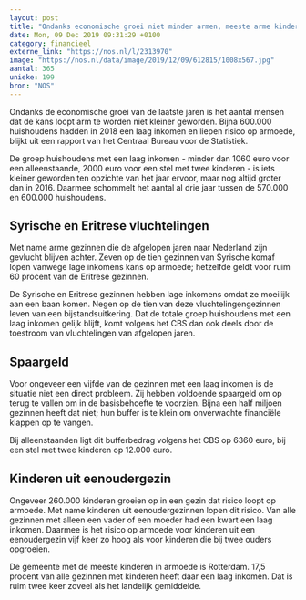 ```yaml
---
layout: post
title: "Ondanks economische groei niet minder armen, meeste arme kinderen in Rotterdam"
date: Mon, 09 Dec 2019 09:31:29 +0100
category: financieel
externe_link: "https://nos.nl/l/2313970"
image: "https://nos.nl/data/image/2019/12/09/612815/1008x567.jpg"
aantal: 365
unieke: 199
bron: "NOS"
---
```


<p>Ondanks de economische groei van de laatste jaren is het aantal mensen dat de kans loopt arm te worden niet kleiner geworden. Bijna 600.000 huishoudens hadden in 2018 een laag inkomen en liepen risico op armoede, blijkt uit een rapport van het Centraal Bureau voor de Statistiek.</p>
<p>De groep huishoudens met een laag inkomen - minder dan 1060 euro voor een alleenstaande, 2000 euro voor een stel met twee kinderen - is iets kleiner geworden ten opzichte van het jaar ervoor, maar nog altijd groter dan in 2016. Daarmee schommelt het aantal al drie jaar tussen de 570.000 en 600.000 huishoudens.</p>
<h2>Syrische en Eritrese vluchtelingen</h2>
<p>Met name arme gezinnen die de afgelopen jaren naar Nederland zijn gevlucht blijven achter. Zeven op de tien gezinnen van Syrische komaf lopen vanwege lage inkomens kans op armoede; hetzelfde geldt voor ruim 60 procent van de Eritrese gezinnen.</p>
<p>De Syrische en Eritrese gezinnen hebben lage inkomens omdat ze moeilijk aan een baan komen. Negen op de tien van deze vluchtelingengezinnen leven van een bijstandsuitkering. Dat de totale groep huishoudens met een laag inkomen gelijk blijft, komt volgens het CBS dan ook deels door de toestroom van vluchtelingen van afgelopen jaren.</p>
<h2>Spaargeld</h2>
<p>Voor ongeveer een vijfde van de gezinnen met een laag inkomen is de situatie niet een direct probleem. Zij hebben voldoende spaargeld om op terug te vallen om in de basisbehoefte te voorzien. Bijna een half miljoen gezinnen heeft dat niet; hun buffer is te klein om onverwachte financiële klappen op te vangen.</p>
<p>Bij alleenstaanden ligt dit bufferbedrag volgens het CBS op 6360 euro, bij een stel met twee kinderen op 12.000 euro.</p>
<h2>Kinderen uit eenoudergezin</h2>
<p>Ongeveer 260.000 kinderen groeien op in een gezin dat risico loopt op armoede. Met name kinderen uit eenoudergezinnen lopen dit risico. Van alle gezinnen met alleen een vader of een moeder had een kwart een laag inkomen. Daarmee is het risico op armoede voor kinderen uit een eenoudergezin vijf keer zo hoog als voor kinderen die bij twee ouders opgroeien.</p>
<p>De gemeente met de meeste kinderen in armoede is Rotterdam. 17,5 procent van alle gezinnen met kinderen heeft daar een laag inkomen. Dat is ruim twee keer zoveel als het landelijk gemiddelde.</p>
